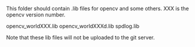 This folder should contain .lib files for opencv and some others.
XXX is the opencv version number. 

opencv_worldXXX.lib
opencv_worldXXXd.lib
spdlog.lib

Note that these lib files will not be uploaded to the git server.